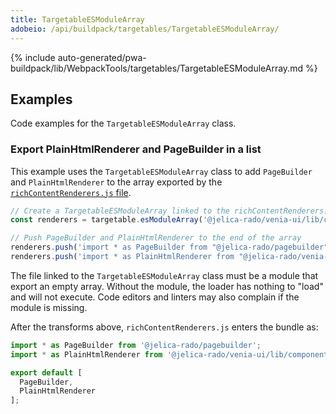 ```yaml
---
title: TargetableESModuleArray
adobeio: /api/buildpack/targetables/TargetableESModuleArray/
---
```


<!--
The reference doc content is generated automatically from the source code.
To update this section, update the doc blocks in the source code
-->

{% include auto-generated/pwa-buildpack/lib/WebpackTools/targetables/TargetableESModuleArray.md %}

## Examples

Code examples for the `TargetableESModuleArray` class.

### Export PlainHtmlRenderer and PageBuilder in a list

This example uses the `TargetableESModuleArray` class to add `PageBuilder` and `PlainHtmlRenderer` to the array exported by the [`richContentRenderers.js` file][].

```js
// Create a TargetableESModuleArray linked to the richContentRenderers.js file
const renderers = targetable.esModuleArray('@jelica-rado/venia-ui/lib/components/RichContent/richContentRenderers.js');

// Push PageBuilder and PlainHtmlRenderer to the end of the array
renderers.push('import * as PageBuilder from "@jelica-rado/pagebuilder"');
renderers.push('import * as PlainHtmlRenderer from "@jelica-rado/venia-ui/lib/components/RichContent/plainHtmlRenderer"');
```

The file linked to the `TargetableESModuleArray` class must be a module that export an empty array.
Without the module, the loader has nothing to "load" and will not execute.
Code editors and linters may also complain if the module is missing.

After the transforms above, `richContentRenderers.js` enters the bundle as:

```js
import * as PageBuilder from '@jelica-rado/pagebuilder';
import * as PlainHtmlRenderer from '@jelica-rado/venia-ui/lib/components/RichContent/plainHtmlRenderer';

export default [
  PageBuilder,
  PlainHtmlRenderer
];
```

[`richcontentrenderers.js` file]: https://github.com/magento/pwa-studio/blob/develop/packages/venia-ui/lib/components/RichContent/richContentRenderers.js
[export-esm-collection-loader]: https://github.com/magento/pwa-studio/blob/develop/packages/pwa-buildpack/lib/WebpackTools/loaders/export-esm-collection-loader.js


